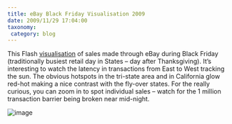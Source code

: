 ```yaml
---
title: eBay Black Friday Visualisation 2009
date: 2009/11/29 17:04:00
taxonomy: 
 category: blog 
---
```


This Flash [visualisation](http://www.ebayholiday.com/black-friday) of sales made through eBay during Black Friday (traditionally busiest retail day in States – day after Thanksgiving). It’s interesting to watch the latency in transactions from East to West tracking the sun. The obvious hotspots in the tri-state area and in California glow red-hot making a nice contrast with the fly-over states. For the really curious, you can zoom in to spot individual sales – watch for the 1 million transaction barrier being broken near mid-night.

![image](http://lh6.ggpht.com/_-8eBgLSYyzA/SxKpgndNwXI/AAAAAAAAFH0/7YTdncfwIoo/image%5B4%5D.png?imgmax=800)

